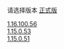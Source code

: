 请选择版本 [正式版](../index.md)

[1.16.100.56](1.16.100.56/Index.html)  
[1.15.0.53](1.15.0.53/Index.html)  
[1.15.0.51](1.15.0.51/Index.html)